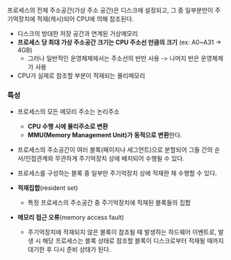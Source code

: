 프로세스의 전체 주소공간(가상 주소 공간)은 디스크에 설정되고, 그 중 일부분만이 주기억장치에 적재(캐시)되어 CPU에 의해 참조된다.
- 디스크의 방대한 저장 공간과 연계된 가상메모리
- **프로세스 당 최대 가상 주소공간 크기는 CPU 주소선 만큼의 크기** (ex: A0~A31 -> 4GB)
	- 그러나 일반적인 운영체제에서는 주소선의 반만 사용 -> 나머지 반은 운영체제가 사용
- CPU가 실제로 참조할 부분이 적재되는 물리메모리

### 특성
- 프로세스의 모든 메모리 주소는 논리주소
	- **CPU 수행 시에 물리주소로 변환**
	- **MMU(Memory Management Unit)가 동적으로 변환**한다.
- 프로세스의 주소공간이 여러 블록(페이지나 세그먼트)으로 분할되어 그들 간의 순서/인접관계와 무관하게 주기억장치 상에 배치되어 수행될 수 있다.
- 프로세스를 구성하는 블록 중 일부만 주기억장치 상에 적재한 채 수행할 수 있다.

- **적재집합**(resident set)
	- 특정 프로세스의 주소공간 중 주기억장치에 적재된 블록들의 집합
- **메모리 접근 오류**(memory access fault)
	- 주기억장치에 적재되지 않은 블록이 참조될 때 발생하는 하드웨어 이벤트로, 발생 시 해당 프로세스는 블록 상태로 참조할 블록이 디스크로부터 적재될 때까지 대기한 후 다시 준비 상태가 된다.